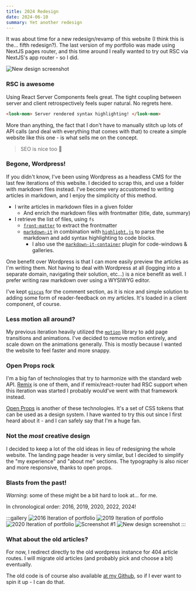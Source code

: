 ```yaml
---
title: 2024 Redesign
date: 2024-06-10
summary: Yet another redesign
---
```


It was about time for a new redesign/revamp of this website (I think this is the... fifth redesign?). The last version of my portfolio was made using NextJS pages router, and this time around I really wanted to try out RSC via NextJS's app router - so I did.

![New design screenshot](/24-website.jpg)

### RSC is awesome

Using React Server Components feels great. The tight coupling between server and client retrospectively feels super natural. No regrets here.

```html
<look-mom> Server rendered syntax highlighting! </look-mom>
```

More than anything, the fact that I don't have to manually stitch up lots of API calls (and deal with everything that comes with that) to create a simple website like this one - is what sells me on the concept.

> SEO is nice too 🙂

### Begone, Wordpress!

If you didn't know, I've been using Wordpress as a headless CMS for the last few iterations of this website. I decided to scrap this, and use a folder with markdown files instead. I've become very accustomed to writing articles in markdown, and I enjoy the simplicity of this method.

- I write articles in markdown files in a given folder
  - And enrich the markdown files with frontmatter (title, date, summary)
- I retrieve the list of files, using `fs`
  - [`front-matter`](https://www.npmjs.com/package/front-matter) to extract the frontmatter
  - [`markdown-it`](https://github.com/markdown-it/markdown-it) in combination with [`highlight.js`](https://highlightjs.org/) to parse the markdown and add syntax highlighting to code blocks.
    - I also use the [`markdown-it-container`](https://www.npmjs.com/package/markdown-it-container) plugin for code-windows & galleries.

One benefit over Wordpress is that I can more easily preview the articles as I'm writing them. Not having to deal with Wordpress at all (logging into a separate domain, navigating their solution, etc...) is a nice benefit as well. I prefer writing raw markdown over using a WYSIWYG editor.

I've kept [`giscus`](https://giscus.app/) for the comment section, as it is nice and simple solution to adding some form of reader-feedback on my articles. It's loaded in a client component, of course.

### Less motion all around?

My previous iteration heavily utilized the [`motion`](https://motion.dev/) library to add page transitions and animations. I've decided to remove motion entirely, and scale down on the animations generally. This is mostly because I wanted the website to feel faster and more snappy.

### Open Props rock

I'm a big fan of technologies that try to harmonize with the standard web API. [Remix](https://remix.run/) is one of them, and if remix/react-router had RSC support when this iteration was started I probably would've went with that framework instead.

[Open Props](https://open-props.style/) is another of these technologies. It's a set of CSS tokens that can be used as a design system. I have wanted to try this out since I first heard about it - and I can safely say that I'm a huge fan.

### Not the _most_ creative design

I decided to keep a lot of the old ideas in lieu of redesigning the whole website. The landing page header is very similar, but I decided to simplify the "my experience" and "about me" sections. The typography is also nicer and more responsive, thanks to open props.

### Blasts from the past!

_Warning_: some of these might be a bit hard to look at... for me.

In chronological order: 2016, 2019, 2020, 2022, 2024!

:::gallery
![2016 Iteration of portfolio](https://impedans.me/web/wp-content/uploads/2022/07/Screenshot-2022-07-05-at-10.05.33.png)
![2019 Iteration of portfolio](https://impedans.me/web/wp-content/uploads/2022/07/Screenshot-2022-07-05-at-10.10.27-1568x1134.png)
![2020 Iteration of portfolio](https://impedans.me/web/wp-content/uploads/2020/09/Screenshot-2020-09-05-at-11.48.58.png)
![Screenshot #1](/old_website/1.jpg)
![New design screenshot](/24-website.jpg)
:::

### What about the old articles?

For now, I redirect directly to the old wordpress instance for 404 article routes. I will migrate old articles (and probably pick and choose a bit) eventually.

The old code is of course also available [at my Github](https://github.com/imp-dance/haakon.dev-2022), so if I ever want to spin it up - I can do that.
